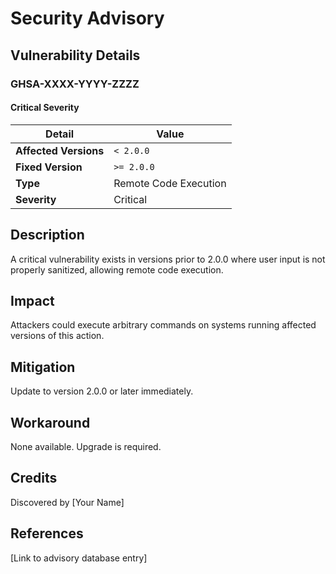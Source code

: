# Security Advisory

## Vulnerability Details

### GHSA-XXXX-YYYY-ZZZZ
#### Critical Severity

| Detail | Value |
| --- | --- |
| **Affected Versions** | `< 2.0.0` |
| **Fixed Version** | `>= 2.0.0` |
| **Type** | Remote Code Execution |
| **Severity** | Critical |

## Description
A critical vulnerability exists in versions prior to 2.0.0 where user input is not properly sanitized, allowing remote code execution.

## Impact
Attackers could execute arbitrary commands on systems running affected versions of this action.

## Mitigation
Update to version 2.0.0 or later immediately.

## Workaround
None available. Upgrade is required.

## Credits
Discovered by [Your Name]

## References
[Link to advisory database entry]

